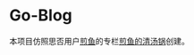 # Go-Blog
本项目仿照思否用户[煎鱼](https://segmentfault.com/u/eddycjy)的专栏[煎鱼的清汤锅](https://segmentfault.com/blog/eddycjy)创建。